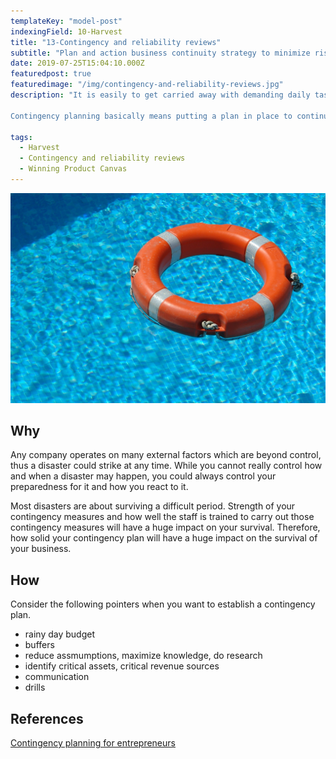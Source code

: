 ```yaml
---
templateKey: "model-post"
indexingField: 10-Harvest
title: "13-Contingency and reliability reviews"
subtitle: "Plan and action business continuity strategy to minimize risks, considering technical, market and environmental factors"
date: 2019-07-25T15:04:10.000Z
featuredpost: true
featuredimage: "/img/contingency-and-reliability-reviews.jpg"
description: "It is easily to get carried away with demanding daily tasks especially when you operate a growing business. However, contingency planning has to be a part of any business continuity process of a company. Worst could happen at any time and if not planned properly everything could be lost literally overnight.

Contingency planning basically means putting a plan in place to continue the business as much as normal in an event of an unplanned condition. Those who have proactively invested on such a plan are more likely to avoid a big disaster when a rainy day comes."

tags:
  - Harvest
  - Contingency and reliability reviews
  - Winning Product Canvas
---
```


![flavor wheel](/img/contingency-and-reliability-reviews.jpg)

## Why

Any company operates on many external factors which are beyond control, thus a disaster could strike at any time. While you cannot really control how and when a disaster may happen, you could always control your preparedness for it and how you react to it.

Most disasters are about surviving a difficult period. Strength of your contingency measures and how well the staff is trained to carry out those contingency measures will have a huge impact on your survival. Therefore, how solid your contingency plan will have a huge impact on the survival of your business.


## How

Consider the following pointers when you want to establish a contingency plan.
- rainy day budget
- buffers
- reduce assmumptions, maximize knowledge, do research
- identify critical assets, critical revenue sources
- communication
- drills

## References

[Contingency planning for entrepreneurs](https://minutehack.com/guides/contingency-planning-for-entrepreneurs)

